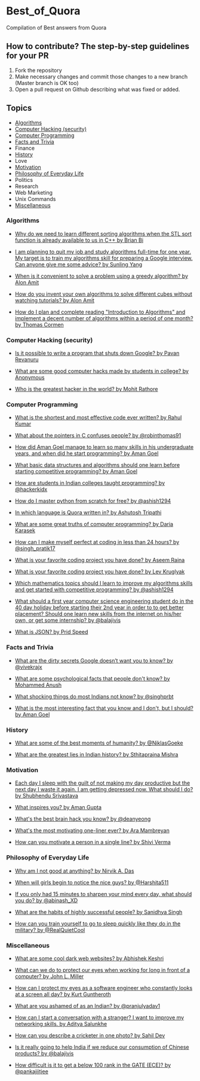 # Best_of_Quora
Compilation of Best answers from Quora 

## How to contribute? The step-by-step guidelines for your PR

1. Fork the repository
2. Make necessary changes and commit those changes to a new branch (Master branch is OK too)
3. Open a pull request on Github describing what was fixed or added.

## Topics
* [Algorithms](https://github.com/vaibhav1729/Best_of_Quora/blob/master/README.md#algorithms)
* [Computer Hacking (security)](https://github.com/vaibhav1729/Best_of_Quora#computer-hacking-security)
* [Computer Programming](https://github.com/vaibhav1729/Best_of_Quora/blob/master/README.md#computer-programming)
* [Facts and Trivia](https://github.com/vaibhav1729/Best_of_Quora/blob/master/README.md#facts-and-trivia)
* Finance
* [History](https://github.com/vaibhav1729/Best_of_Quora/blob/master/README.md#history)
* Love
* [Motivation](https://github.com/vaibhav1729/Best_of_Quora/blob/master/README.md#motivation)
* [Philosophy of Everyday Life](https://github.com/vaibhav1729/Best_of_Quora/blob/master/README.md#philosophy-of-everyday-life)
* Politics
* Research
* Web Marketing
* Unix Commands
* [Miscellaneous](https://github.com/vaibhav1729/Best_of_Quora/blob/master/README.md#miscellaneous)

### Algorithms

* [Why do we need to learn different sorting algorithms when the STL sort function is already available to us in C++ by Brian Bi](https://www.quora.com/Why-do-we-need-to-learn-different-sorting-algorithms-when-the-STL-sort-function-is-already-available-to-us-in-C%2B%2B/answer/Brian-Bi?share=8e9fa97f)

* [I am planning to quit my job and study algorithms full-time for one year. My target is to train my algorithms skill for preparing a Google interview. Can anyone give me some advice? by Sunling Yang](https://www.quora.com/I-am-planning-to-quit-my-job-and-study-algorithms-full-time-for-one-year-My-target-is-to-train-my-algorithms-skill-for-preparing-a-Google-interview-Can-anyone-give-me-some-advice/answer/Sunling-Yang?share=dbb5d367)

* [When is it convenient to solve a problem using a greedy algorithm? by Alon Amit](https://www.quora.com/When-is-it-convenient-to-solve-a-problem-using-a-greedy-algorithm/answer/Alon-Amit?share=07862022)

* [How do you invent your own algorithms to solve different cubes without watching tutorials? by Alon Amit](https://www.quora.com/How-do-you-invent-your-own-algorithms-to-solve-different-cubes-without-watching-tutorials/answer/Alon-Amit?share=1029103c)

* [How do I plan and complete reading "Introduction to Algorithms" and implement a decent number of algorithms within a period of one month? by Thomas Cormen](https://www.quora.com/How-do-I-plan-and-complete-reading-Introduction-to-Algorithms-and-implement-a-decent-number-of-algorithms-within-a-period-of-one-month/answer/Thomas-Cormen-1?share=76594b5d)

### Computer Hacking (security)

* [Is it possible to write a program that shuts down Google? by Pavan Revanuru](https://www.quora.com/Is-it-possible-to-write-a-program-that-shuts-down-Google/answer/Pavan-Revanuru?share=2949d4c3)

* [What are some good computer hacks made by students in college? by Anonymous](https://www.quora.com/What-are-some-good-computer-hacks-made-by-students-in-college/answers/5954955?share=eedf8fcd)

* [Who is the greatest hacker in the world? by Mohit Rathore](https://www.quora.com/Who-is-the-greatest-hacker-in-the-world/answer/Mohit-Rathore-4?share=08d81471)


### Computer Programming

* [What is the shortest and most effective code ever written? by Rahul Kumar](https://www.quora.com/What-is-the-shortest-and-most-effective-code-ever-written/answer/Rahul-Kumar-6717?share=bc4d2096)

* [What about the pointers in C confuses people? by @robinthomas91](https://www.quora.com/What-about-the-pointers-in-C-confuses-people/answer/Robin-Thomas-16?share=35bc560c)

* [How did Aman Goel manage to learn so many skills in his undergraduate years, and when did he start programming? by Aman Goel](https://www.quora.com/How-did-Aman-Goel-manage-to-learn-so-many-skills-in-his-undergraduate-years-and-when-did-he-start-programming/answer/Aman-Goel-9?share=d51e7b16)

* [What basic data structures and algorithms should one learn before starting competitive programming? by Aman Goel](https://www.quora.com/What-basic-data-structures-and-algorithms-should-one-learn-before-starting-competitive-programming/answer/Aman-Goel-9?share=3077b39d)

* [How are students in Indian colleges taught programming? by @hackerkidx](https://www.quora.com/How-are-students-in-Indian-colleges-taught-programming/answer/Vishnu-Subrahmaniam?share=41d74af0)

* [How do I master python from scratch for free? by @ashish1294](https://www.quora.com/How-do-I-master-python-from-scratch-for-free/answer/Ashish-Kedia?share=7a90af46)

* [In which language is Quora written in? by Ashutosh Tripathi](https://www.quora.com/In-which-language-is-Quora-written-in/answer/Ashutosh-Tripathi-157?share=5484c18c)

* [What are some great truths of computer programming? by Daria Karasek](https://www.quora.com/What-are-some-great-truths-of-computer-programming/answer/Daria-Karasek?share=ad752d3c)

* [How can I make myself perfect at coding in less than 24 hours? by @singh_pratik17](https://www.quora.com/How-can-I-make-myself-perfect-at-coding-in-less-than-24-hours/answer/Pratik-Singh-72?share=0eb1009d)

* [What is your favorite coding project you have done? by Aseem Raina](https://www.quora.com/What-is-your-favorite-coding-project-you-have-done/answer/Aseem-Raina-2?share=ffa6e66c)

* [What is your favorite coding project you have done? by Lev Kruglyak](https://www.quora.com/What-is-your-favorite-coding-project-you-have-done/answer/Lev-Kruglyak?share=da3c047b)

* [Which mathematics topics should I learn to improve my algorithms skills and get started with competitive programming? by @ashish1294](https://www.quora.com/Which-mathematics-topics-should-I-learn-to-improve-my-algorithms-skills-and-get-started-with-competitive-programming/answer/Ashish-Kedia?share=7beca3f8)

* [What should a first year computer science engineering student do in the 40 day holiday before starting their 2nd year in order to to get better placement? Should one learn new skills from the internet on his/her own, or get some internship? by @balajivis](https://www.quora.com/What-should-a-first-year-computer-science-engineering-student-do-in-the-40-day-holiday-before-starting-their-2nd-year-in-order-to-to-get-better-placement-Should-one-learn-new-skills-from-the-internet-on-his-her-own-or-get-some-internship/answer/Balaji-Viswanathan-2?share=97c25ff1)

* [What is JSON? by Prid Speed](https://www.quora.com/What-is-JSON-2/answers/50464172?share=8534699f)


### Facts and Trivia

* [What are the dirty secrets Google doesn’t want you to know? by @vivekrajx](https://www.quora.com/What-are-the-dirty-secrets-Google-doesn%E2%80%99t-want-you-to-know/answer/Vivek-Raj-101?share=403363ec)

* [What are some psychological facts that people don't know? by Mohammed Anush](https://www.quora.com/What-are-some-psychological-facts-that-people-dont-know-1/answer/Mohammed-Anush-1?share=0a1b74a5)

* [What shocking things do most Indians not know? by @singhprbt](https://www.quora.com/What-shocking-things-do-most-Indians-not-know/answer/Prabhat-G-Singh?share=74535894)

* [What is the most interesting fact that you know and I don't, but I should? by Aman Goel](https://www.quora.com/What-is-the-most-interesting-fact-that-you-know-and-I-dont-but-I-should/answer/Aman-Goel-9?share=1301b44e)

### History

* [What are some of the best moments of humanity? by @NiklasGoeke](https://www.quora.com/What-are-some-of-the-best-moments-of-humanity/answer/Niklas-G%C3%B6ke?share=0c9c7167)

* [What are the greatest lies in Indian history? by Sthitaprajna Mishra](https://www.quora.com/What-are-the-greatest-lies-in-Indian-history/answer/Sthitaprajna-Mishra-2?share=4e0db8b3)

### Motivation

* [Each day I sleep with the guilt of not making my day productive but the next day I waste it again. I am getting depressed now. What should I do? by Shubhendu Srivastava](https://www.quora.com/Each-day-I-sleep-with-the-guilt-of-not-making-my-day-productive-but-the-next-day-I-waste-it-again-I-am-getting-depressed-now-What-should-I-do/answer/Shubhendu-Srivastava?share=71cb30e2)

* [What inspires you? by Aman Gupta](https://www.quora.com/What-inspires-you-4/answer/Aman-Gupta-305?share=7bf6ee77)

* [What's the best brain hack you know? by @deanyeong](https://www.quora.com/Whats-the-best-brain-hack-you-know/answers/59066644?ch=2&srid=uldfI)

* [What's the most motivating one-liner ever? by Ara Mambreyan](https://www.quora.com/Whats-the-most-motivating-one-liner-ever/answer/Ara-Mambreyan-1?ch=2&srid=uldfI)

* [How can you motivate a person in a single line? by Shivi Verma](https://www.quora.com/How-can-you-motivate-a-person-in-a-single-line/answer/Shivi-Verma-45?ch=2&srid=uldfI)

### Philosophy of Everyday Life

* [Why am I not good at anything? by Nirvik A. Das](https://www.quora.com/Why-am-I-not-good-at-anything-1/answer/Nirvik-A-Das?share=ef06f6ff)

* [When will girls begin to notice the nice guys? by @Harshita511](https://www.quora.com/When-will-girls-begin-to-notice-the-nice-guys/answer/Harshita-Sharma-38?share=cb1ee219)

* [If you only had 15 minutes to sharpen your mind every day, what should you do? by @abinash_XD](https://www.quora.com/If-you-only-had-15-minutes-to-sharpen-your-mind-every-day-what-should-you-do/answer/Abinash-Mishra-69?ch=2&srid=uldfI)

* [What are the habits of highly successful people? by Sanidhya Singh](https://www.quora.com/What-are-the-habits-of-highly-successful-people/answer/Sanidhya-Singh-26?ch=2&srid=uldfI)

* [How can you train yourself to go to sleep quickly like they do in the military? by @RealQuietCool](https://www.quora.com/How-can-you-train-yourself-to-go-to-sleep-quickly-like-they-do-in-the-military/answer/Aaron-Hilliard-9?ch=2&srid=uldfI)

### Miscellaneous

* [What are some cool dark web websites? by Abhishek Keshri](https://www.quora.com/What-are-some-cool-dark-web-websites/answer/Abhishek-Keshri-7?share=9bdfa180)

* [What can we do to protect our eyes when working for long in front of a computer? by John L. Miller](https://www.quora.com/What-can-we-do-to-protect-our-eyes-when-working-for-long-in-front-of-a-computer/answer/John-L-Miller?share=f881c868)

* [How can I protect my eyes as a software engineer who constantly looks at a screen all day? by Kurt Guntheroth](https://www.quora.com/How-can-I-protect-my-eyes-as-a-software-engineer-who-constantly-looks-at-a-screen-all-day/answer/Kurt-Guntheroth-1?share=248b6db6)

* [What are you ashamed of as an Indian? by @pranjulyadav1](https://www.quora.com/What-are-you-ashamed-of-as-an-Indian/answer/Pranjul-Yadav-1?share=8573a5ce)

* [How can I start a conversation with a stranger? I want to improve my networking skills. by Aditya Salunkhe](https://www.quora.com/How-can-I-start-a-conversation-with-a-stranger-I-want-to-improve-my-networking-skills/answer/Aditya-Salunkhe-3?share=223d5670)

* [How can you describe a cricketer in one photo? by Sahil Dev](https://www.quora.com/How-can-you-describe-a-cricketer-in-one-photo/answer/Sahil-Dev-3?share=630dd4b5)

* [Is it really going to help India if we reduce our consumption of Chinese products? by @balajivis](https://www.quora.com/Is-it-really-going-to-help-India-if-we-reduce-our-consumption-of-Chinese-products/answer/Balaji-Viswanathan-2?share=243b71ce)

* [How difficult is it to get a below 100 rank in the GATE (ECE)? by @pankajiitjee](https://www.quora.com/How-difficult-is-it-to-get-a-below-100-rank-in-the-GATE-ECE/answer/Pankaj-Agarwal-167?share=c35a2a09)


